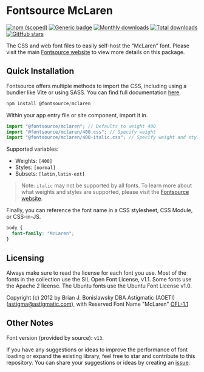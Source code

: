 # Fontsource McLaren

[![npm (scoped)](https://img.shields.io/npm/v/@fontsource/mclaren?color=brightgreen)](https://www.npmjs.com/package/@fontsource/mclaren) [![Generic badge](https://img.shields.io/badge/fontsource-passing-brightgreen)](https://github.com/fontsource/fontsource) [![Monthly downloads](https://badgen.net/npm/dm/@fontsource/mclaren)](https://github.com/fontsource/fontsource) [![Total downloads](https://badgen.net/npm/dt/@fontsource/mclaren)](https://github.com/fontsource/fontsource) [![GitHub stars](https://img.shields.io/github/stars/fontsource/fontsource.svg?style=social&label=Star)](https://github.com/fontsource/fontsource/stargazers)

The CSS and web font files to easily self-host the “McLaren” font. Please visit the main [Fontsource website](https://fontsource.org/fonts/mclaren) to view more details on this package.

## Quick Installation

Fontsource offers multiple methods to import the CSS, including using a bundler like Vite or using SASS. You can find full documentation [here](https://fontsource.org/docs/getting-started/introduction).

```javascript
npm install @fontsource/mclaren
```

Within your app entry file or site component, import it in.

```javascript
import "@fontsource/mclaren"; // Defaults to weight 400
import "@fontsource/mclaren/400.css"; // Specify weight
import "@fontsource/mclaren/400-italic.css"; // Specify weight and style
```

Supported variables:
- Weights: `[400]`
- Styles: `[normal]`
- Subsets: `[latin,latin-ext]`

> Note: `italic` may not be supported by all fonts. To learn more about what weights and styles are supported, please visit the [Fontsource website](https://fontsource.org/fonts/mclaren).

Finally, you can reference the font name in a CSS stylesheet, CSS Module, or CSS-in-JS.

```css
body {
  font-family: "McLaren";
}
```

## Licensing
Always make sure to read the license for each font you use. Most of the fonts in the collection use the SIL Open Font License, v1.1. Some fonts use the Apache 2 license. The Ubuntu fonts use the Ubuntu Font License v1.0.

Copyright (c) 2012 by Brian J. Bonislawsky DBA Astigmatic (AOETI) (astigma@astigmatic.com), with Reserved Font Name "McLaren"
[OFL-1.1](http://scripts.sil.org/OFL)

## Other Notes
Font version (provided by source): `v13`.

If you have any suggestions or ideas to improve the performance of font loading or expand the existing library, feel free to star and contribute to this repository. You can share your suggestions or ideas by creating an [issue](https://github.com/fontsource/fontsource/issues).